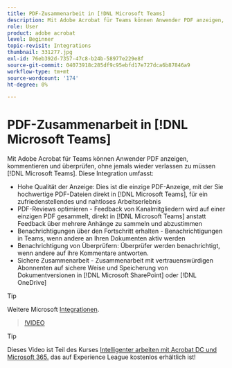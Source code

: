 ```yaml
---
title: PDF-Zusammenarbeit in [!DNL Microsoft Teams]
description: Mit Adobe Acrobat für Teams können Anwender PDF anzeigen, kommentieren und überprüfen, ohne jemals wieder verlassen zu müssen [!DNL Microsoft Teams]
role: User
product: adobe acrobat
level: Beginner
topic-revisit: Integrations
thumbnail: 331277.jpg
exl-id: 76eb392d-7357-47c8-b24b-58977e229e8f
source-git-commit: 04073918c285df9c95ebfd17e727dca6b87846a9
workflow-type: tm+mt
source-wordcount: '174'
ht-degree: 0%

---
```


# PDF-Zusammenarbeit in [!DNL Microsoft Teams]

Mit Adobe Acrobat für Teams können Anwender PDF anzeigen, kommentieren und überprüfen, ohne jemals wieder verlassen zu müssen [!DNL Microsoft Teams]. Diese Integration umfasst:

* Hohe Qualität der Anzeige: Dies ist die einzige PDF-Anzeige, mit der Sie hochwertige PDF-Dateien direkt in [!DNL Microsoft Teams], für ein zufriedenstellendes und nahtloses Arbeitserlebnis
* PDF-Reviews optimieren - Feedback von Kanalmitgliedern wird auf einer einzigen PDF gesammelt, direkt in [!DNL Microsoft Teams] anstatt Feedback über mehrere Anhänge zu sammeln und abzustimmen
* Benachrichtigungen über den Fortschritt erhalten - Benachrichtigungen in Teams, wenn andere an Ihren Dokumenten aktiv werden
* Benachrichtigung von Überprüfern: Überprüfer werden benachrichtigt, wenn andere auf ihre Kommentare antworten.
* Sichere Zusammenarbeit - Zusammenarbeit mit vertrauenswürdigen Abonnenten auf sichere Weise und Speicherung von Dokumentversionen in [!DNL Microsoft SharePoint] oder [!DNL OneDrive]

>[!TIP]
>
>Weitere Microsoft [Integrationen](../integrate/integrate-overview.md#microsoft).

>[!VIDEO](https://video.tv.adobe.com/v/331277?hidetitle=true)

>[!TIP]
>
>Dieses Video ist Teil des Kurses [Intelligenter arbeiten mit Acrobat DC und Microsoft 365.](https://experienceleague.adobe.com/?recommended=Acrobat-U-1-2021.microsoft365) das auf Experience League kostenlos erhältlich ist!
